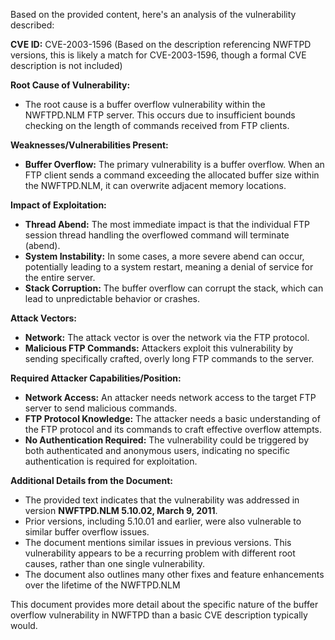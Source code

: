 Based on the provided content, here's an analysis of the vulnerability described:

**CVE ID:** CVE-2003-1596 (Based on the description referencing NWFTPD versions, this is likely a match for CVE-2003-1596, though a formal CVE description is not included)

**Root Cause of Vulnerability:**
- The root cause is a buffer overflow vulnerability within the NWFTPD.NLM FTP server. This occurs due to insufficient bounds checking on the length of commands received from FTP clients.

**Weaknesses/Vulnerabilities Present:**
- **Buffer Overflow:** The primary vulnerability is a buffer overflow. When an FTP client sends a command exceeding the allocated buffer size within the NWFTPD.NLM, it can overwrite adjacent memory locations.

**Impact of Exploitation:**
- **Thread Abend:** The most immediate impact is that the individual FTP session thread handling the overflowed command will terminate (abend).
- **System Instability:**  In some cases, a more severe abend can occur, potentially leading to a system restart, meaning a denial of service for the entire server.
- **Stack Corruption:** The buffer overflow can corrupt the stack, which can lead to unpredictable behavior or crashes.

**Attack Vectors:**
- **Network:** The attack vector is over the network via the FTP protocol.
- **Malicious FTP Commands:** Attackers exploit this vulnerability by sending specifically crafted, overly long FTP commands to the server.

**Required Attacker Capabilities/Position:**
- **Network Access:** An attacker needs network access to the target FTP server to send malicious commands.
- **FTP Protocol Knowledge:** The attacker needs a basic understanding of the FTP protocol and its commands to craft effective overflow attempts.
- **No Authentication Required:** The vulnerability could be triggered by both authenticated and anonymous users, indicating no specific authentication is required for exploitation.

**Additional Details from the Document:**

*   The provided text indicates that the vulnerability was addressed in version **NWFTPD.NLM 5.10.02, March 9, 2011**.
*   Prior versions, including 5.10.01 and earlier, were also vulnerable to similar buffer overflow issues.
*  The document mentions similar issues in previous versions. This vulnerability appears to be a recurring problem with different root causes, rather than one single vulnerability.
* The document also outlines many other fixes and feature enhancements over the lifetime of the NWFTPD.NLM

This document provides more detail about the specific nature of the buffer overflow vulnerability in NWFTPD than a basic CVE description typically would.